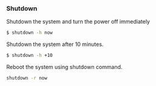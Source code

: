 


### Shutdown

Shutdown the system and turn the power off immediately

``` bash 
$ shutdown -h now

```

Shutdown the system after 10 minutes.

```bash
$ shutdown -h +10

```

Reboot the system using shutdown command.

```bash
shutdown -r now
```